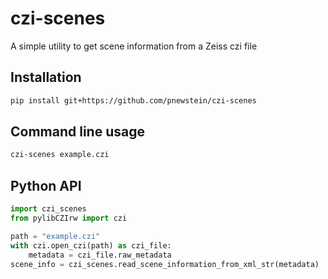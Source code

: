 # czi-scenes

A simple utility to get scene information from a Zeiss czi file

## Installation
```bash
pip install git+https://github.com/pnewstein/czi-scenes
```

## Command line usage
```bash
czi-scenes example.czi
```

## Python API
```python
import czi_scenes
from pylibCZIrw import czi

path = "example.czi"
with czi.open_czi(path) as czi_file:
    metadata = czi_file.raw_metadata
scene_info = czi_scenes.read_scene_information_from_xml_str(metadata)
```
